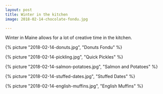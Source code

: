 ```yaml
---
layout: post
title: Winter in the kitchen
image: 2018-02-14-chocolate-fondu.jpg

---
```


Winter in Maine allows for a lot of creative time in the kitchen. 


<!--more-->
{% picture "2018-02-14-donuts.jpg", "Donuts Fondu"  %}
  
{% picture "2018-02-14-pickling.jpg", "Quick Pickles"  %}  
  
{% picture "2018-02-14-salmon-potatoes.jpg", "Salmon and Potatoes"  %}

{% picture "2018-02-14-stuffed-dates.jpg", "Stuffed Dates"  %}

{% picture "2018-02-14-english-muffins.jpg", "English Muffins"  %}
